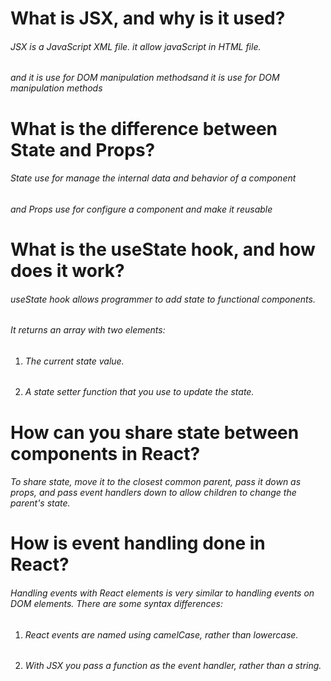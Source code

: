 # What is JSX, and why is it used?
###### JSX is a JavaScript XML file. it allow javaScript in HTML file.
###### and it is use for DOM manipulation methodsand it is use for DOM manipulation methods


# What is the difference between State and Props?
###### State use for manage the internal data and behavior of a component 
###### and Props use for configure a component and make it reusable


# What is the useState hook, and how does it work?
###### useState hook allows programmer to add state to functional components.
###### It returns an array with two elements:
1. ###### The current state value.
2. ###### A state setter function that you use to update the state.


# How can you share state between components in React?
###### To share state, move it to the closest common parent, pass it down as props, and pass event handlers down to allow children to change the parent's state.


# How is event handling done in React?
###### Handling events with React elements is very similar to handling events on DOM elements. There are some syntax differences:

1. ###### React events are named using camelCase, rather than lowercase.
2. ###### With JSX you pass a function as the event handler, rather than a string.
